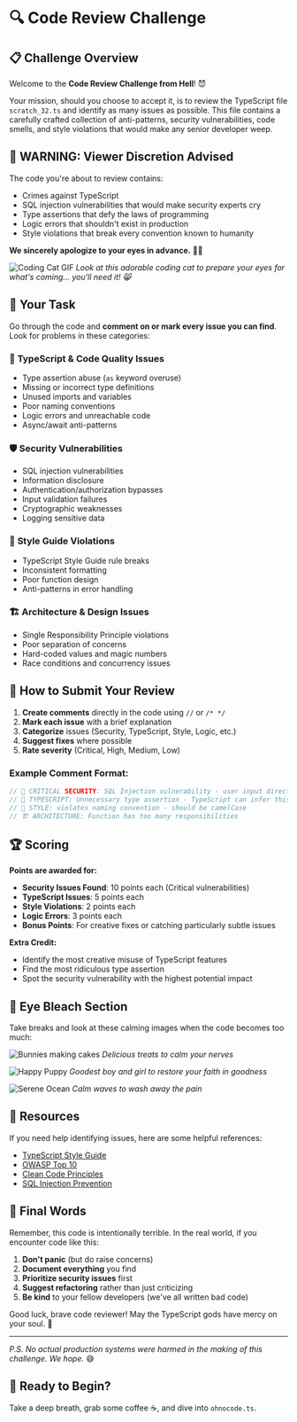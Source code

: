 # 🔍 Code Review Challenge

## 📋 Challenge Overview

Welcome to the **Code Review Challenge from Hell**! 😈

Your mission, should you choose to accept it, is to review the TypeScript file `scratch_32.ts` and identify as many issues as possible. This file contains a carefully crafted collection of anti-patterns, security vulnerabilities, code smells, and style violations that would make any senior developer weep.

## 🚨 **WARNING: Viewer Discretion Advised**

The code you're about to review contains:
- Crimes against TypeScript
- SQL injection vulnerabilities that would make security experts cry
- Type assertions that defy the laws of programming
- Logic errors that shouldn't exist in production
- Style violations that break every convention known to humanity

**We sincerely apologize to your eyes in advance.** 👀💔

![Coding Cat GIF](https://media.giphy.com/media/JIX9t2j0ZTN9S/giphy.gif)
*Look at this adorable coding cat to prepare your eyes for what's coming... you'll need it! 😸*

## 🎯 Your Task

Go through the code and **comment on or mark every issue you can find**. Look for problems in these categories:

### 🔧 **TypeScript & Code Quality Issues**
- Type assertion abuse (`as` keyword overuse)
- Missing or incorrect type definitions
- Unused imports and variables
- Poor naming conventions
- Logic errors and unreachable code
- Async/await anti-patterns

### 🛡️ **Security Vulnerabilities**
- SQL injection vulnerabilities
- Information disclosure
- Authentication/authorization bypasses
- Input validation failures
- Cryptographic weaknesses
- Logging sensitive data

### 📐 **Style Guide Violations**
- TypeScript Style Guide rule breaks
- Inconsistent formatting
- Poor function design
- Anti-patterns in error handling

### 🏗️ **Architecture & Design Issues**
- Single Responsibility Principle violations
- Poor separation of concerns
- Hard-coded values and magic numbers
- Race conditions and concurrency issues

## 📝 **How to Submit Your Review**

1. **Create comments** directly in the code using `//` or `/* */`
2. **Mark each issue** with a brief explanation
3. **Categorize** issues (Security, TypeScript, Style, Logic, etc.)
4. **Suggest fixes** where possible
5. **Rate severity** (Critical, High, Medium, Low)

### Example Comment Format:
```typescript
// 🚨 CRITICAL SECURITY: SQL Injection vulnerability - user input directly interpolated
// 🔧 TYPESCRIPT: Unnecessary type assertion - TypeScript can infer this type
// 📐 STYLE: violates naming convention - should be camelCase
// 🏗️ ARCHITECTURE: Function has too many responsibilities
```

## 🏆 **Scoring**

**Points are awarded for:**
- **Security Issues Found**: 10 points each (Critical vulnerabilities)
- **TypeScript Issues**: 5 points each
- **Style Violations**: 2 points each
- **Logic Errors**: 3 points each
- **Bonus Points**: For creative fixes or catching particularly subtle issues

**Extra Credit:**
- Identify the most creative misuse of TypeScript features
- Find the most ridiculous type assertion
- Spot the security vulnerability with the highest potential impact

## 🎨 **Eye Bleach Section**

Take breaks and look at these calming images when the code becomes too much:

![Bunnies making cakes](https://media1.tenor.com/m/jhBswnZdF0oAAAAd/moon-cake.gif)
*Delicious treats to calm your nerves*

![Happy Puppy](https://www.doctorew.com/shuttlebay/pb-CdJtPCeLIS.png)
*Goodest boy and girl to restore your faith in goodness*

![Serene Ocean](https://media1.tenor.com/m/Zpgt_LfOjQ0AAAAC/beach.gif)
*Calm waves to wash away the pain*

## 🤝 **Resources**

If you need help identifying issues, here are some helpful references:
- [TypeScript Style Guide](https://mkosir.github.io/typescript-style-guide/)
- [OWASP Top 10](https://owasp.org/www-project-top-ten/)
- [Clean Code Principles](https://clean-code-developer.com/)
- [SQL Injection Prevention](https://cheatsheetseries.owasp.org/cheatsheets/SQL_Injection_Prevention_Cheat_Sheet.html)

## 🎉 **Final Words**

Remember, this code is intentionally terrible. In the real world, if you encounter code like this:

1. **Don't panic** (but do raise concerns)
2. **Document everything** you find
3. **Prioritize security issues** first
4. **Suggest refactoring** rather than just criticizing
5. **Be kind** to your fellow developers (we've all written bad code)

Good luck, brave code reviewer! May the TypeScript gods have mercy on your soul. 🙏

---

*P.S. No actual production systems were harmed in the making of this challenge. We hope.* 😅

## 🏁 **Ready to Begin?**

Take a deep breath, grab some coffee ☕, and dive into `ohnocode.ts`.

